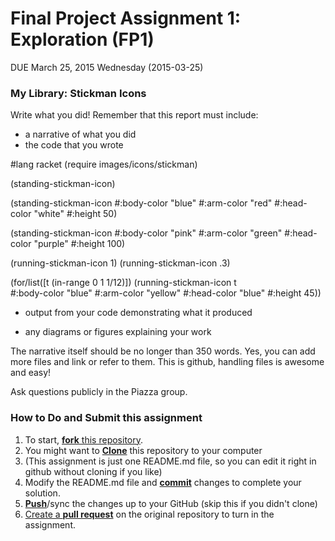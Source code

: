 # Final Project Assignment 1: Exploration (FP1) 
DUE March 25, 2015 Wednesday (2015-03-25)

### My Library: Stickman Icons
Write what you did!
Remember that this report must include:
 
* a narrative of what you did
* the code that you wrote

#lang racket
(require images/icons/stickman)

(standing-stickman-icon)

(standing-stickman-icon #:body-color "blue"
                        #:arm-color "red"
                        #:head-color "white"
                        #:height 50)

(standing-stickman-icon #:body-color "pink"
                        #:arm-color "green"
                        #:head-color "purple"
                        #:height 100) 

(running-stickman-icon 1)
(running-stickman-icon .3)
                                     
(for/list([t (in-range 0 1 1/12)])
(running-stickman-icon t  
                       #:body-color "blue"
                       #:arm-color "yellow"
                       #:head-color "blue"
                       #:height 45))


* output from your code demonstrating what it produced



* any diagrams or figures explaining your work 
 
The narrative itself should be no longer than 350 words. Yes, you can add more files and link or refer to them. This is github, handling files is awesome and easy!

Ask questions publicly in the Piazza group.

### How to Do and Submit this assignment

1. To start, [**fork** this repository][forking].
1. You might want to [**Clone**][ref-clone] this repository to your computer
  2. (This assignment is just one README.md file, so you can edit it right in github without cloning if you like)
1. Modify the README.md file and [**commit**][ref-commit] changes to complete your solution.
1. [**Push**][ref-push]/sync the changes up to your GitHub (skip this if you didn't clone)
1. [Create a **pull request**][pull-request] on the original repository to turn in the assignment.

<!-- Links -->
[piazza]: https://piazza.com/class/i55is8xqqwhmr?cid=411
[markdown]: https://help.github.com/articles/markdown-basics/
[forking]: https://guides.github.com/activities/forking/
[ref-clone]: http://gitref.org/creating/#clone
[ref-commit]: http://gitref.org/basic/#commit
[ref-push]: http://gitref.org/remotes/#push
[pull-request]: https://help.github.com/articles/creating-a-pull-request
